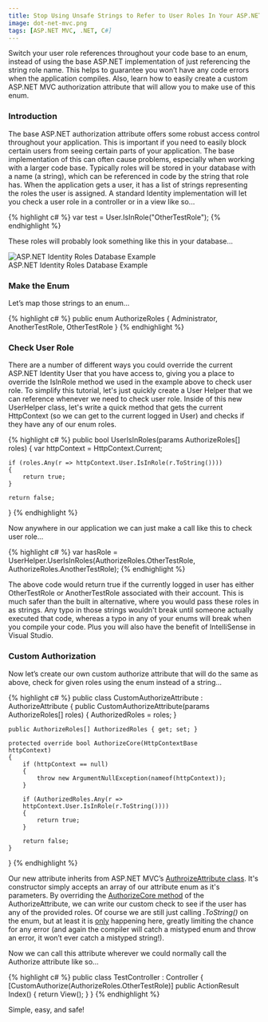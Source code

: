 ```yaml
---
title: Stop Using Unsafe Strings to Refer to User Roles In Your ASP.NET Application
image: dot-net-mvc.png
tags: [ASP.NET MVC, .NET, C#]
---
```


<p>Switch your user role references throughout your code base to an enum, instead of using the base ASP.NET implementation of just referencing the string role name. This helps to guarantee you won’t have any code errors when the application compiles. Also, learn how to easily create a custom ASP.NET MVC authorization attribute that will allow you to make use of this enum.</p>

### Introduction

<p>The base ASP.NET authorization attribute offers some robust access control throughout your application. This is important if you need to easily block certain users from seeing certain parts of your application. The base implementation of this can often cause problems, especially when working with a larger code base. Typically roles will be stored in your database with a name (a string), which can be referenced in code by the string that role has. When the application gets a user, it has a list of strings representing the roles the user is assigned. A standard Identity implementation will let you check a user role in a controller or in a view like so...</p>

{% highlight c# %}
var test = User.IsInRole("OtherTestRole");
{% endhighlight %}

These roles will probably look something like this in your database...

<div class="img-container">
    <img src="{{ "/assets/images/asp_net_authorize/DB_Roles_Example.PNG" | relative_url }}" alt="ASP.NET Identity Roles Database Example" class="article-image">
</div>
<div class="img-container img-caption">
    ASP.NET Identity Roles Database Example
</div>

### Make the Enum

<p>Let’s map those strings to an enum...</p>

{% highlight c# %}
public enum AuthorizeRoles
{
    Administrator,
    AnotherTestRole,
    OtherTestRole
}
{% endhighlight %}

### Check User Role

<p>There are a number of different ways you could override the current ASP.NET Identity User that you have access to, giving you a place to override the IsInRole method we used in the example above to check user role. To simplify this tutorial, let's just quickly create a User Helper that we can reference whenever we need to check user role. Inside of this new UserHelper class, let's write a quick method that gets the current HttpContext (so we can get to the current logged in User) and checks if they have any of our enum roles.</p>

{% highlight c# %}
public bool UserIsInRoles(params AuthorizeRoles[] roles)
{
    var httpContext = HttpContext.Current;

    if (roles.Any(r => httpContext.User.IsInRole(r.ToString())))
    {
        return true;
    }

    return false;
}
{% endhighlight %}

<p>Now anywhere in our application we can just make a call like this to check user role...</p>

{% highlight c# %}
var hasRole = UserHelper.UserIsInRoles(AuthorizeRoles.OtherTestRole, AuthorizeRoles.AnotherTestRole);
{% endhighlight %}

<p>The above code would return true if the currently logged in user has either OtherTestRole or AnotherTestRole associated with their account. This is much safer than the built in alternative, where you would pass these roles in as strings. Any typo in those strings wouldn't break until someone actually executed that code, whereas a typo in any of your enums will break when you compile your code. Plus you will also have the benefit of IntelliSense in Visual Studio.</p>

### Custom Authorization

<p>Now let’s create our own custom authorize attribute that will do the same as above, check for given roles using the enum instead of a string...</p>

{% highlight c# %}
public class CustomAuthorizeAttribute : AuthorizeAttribute
{
    public CustomAuthorizeAttribute(params AuthorizeRoles[] roles)
    {
        AuthorizedRoles = roles;
    }

    public AuthorizeRoles[] AuthorizedRoles { get; set; }

    protected override bool AuthorizeCore(HttpContextBase 
    httpContext)
    {
        if (httpContext == null)
        {
            throw new ArgumentNullException(nameof(httpContext));
        }

        if (AuthorizedRoles.Any(r => 
        httpContext.User.IsInRole(r.ToString())))
        {
            return true;
        }

        return false;
    }
}
{% endhighlight %}

<p>Our new attribute inherits from ASP.NET MVC’s <a href="https://docs.microsoft.com/en-us/previous-versions/aspnet/web-frameworks/dd460317(v=vs.118)" target="_blank">AuthroizeAttribute class</a>. It's constructor simply accepts an array of our attribute enum as it's parameters. By overriding the <a href="https://docs.microsoft.com/en-us/previous-versions/aspnet/web-frameworks/mt171834%28v%3dvs.118%29" target="_blank">AuthorizeCore method</a> of the AuthorizeAttribute, we can write our custom check to see if the user has any of the provided roles. Of course we are still just calling <em>.ToString()</em> on the enum, but at least it is <span style="text-decoration: underline;">only</span> happening here, greatly limiting the chance for any error (and again the compiler will catch a mistyped enum and throw an error, it won’t ever catch a mistyped string!).</p>

<p>Now we can call this attribute wherever we could normally call the Authorize attribute like so...</p>

{% highlight c# %}
public class TestController : Controller
{
    [CustomAuthorize(AuthorizeRoles.OtherTestRole)]
    public ActionResult Index()
    {
        return View();
    }
}
{% endhighlight %}

<p>Simple, easy, and safe!</p>
